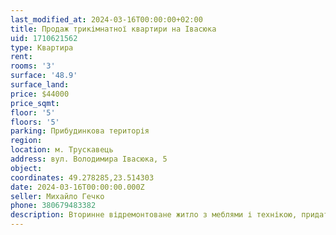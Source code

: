 ```yaml
---
last_modified_at: 2024-03-16T00:00:00+02:00
title: Продаж трикімнатної квартири на Івасюка
uid: 1710621562
type: Квартира
rent:
rooms: '3'
surface: '48.9'
surface_land:
price: $44000
price_sqmt:
floor: '5'
floors: '5'
parking: Прибудинкова територія
region:
location: м. Трускавець
address: вул. Володимира Івасюка, 5
object:
coordinates: 49.278285,23.514303
date: 2024-03-16T00:00:00.000Z
seller: Михайло Гечко
phone: 380679483382
description: Вторинне відремонтоване житло з меблями і технікою, придатне і готове для проживання
---
```

